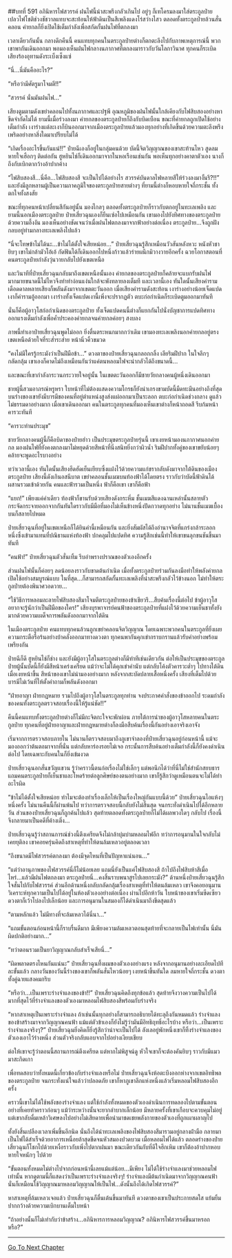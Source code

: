 ##บทที่ 591 อภินิหารไฟสวรรค์
ฝนไฟนี้น่าสะพรึงกลัวเกินไป อยู่ๆ ก็เทโครมลงมาใส่ตระกูลป๋าย เปลวไฟโชติช่วงชัชวาลแทบจะสะท้อนให้ฟ้าดินเป็นสีเพลิงแดงโร่สว่างไสว ตลอดทั้งตระกูลป๋ายล้วนสั่นคลอน ค่ายกลก็ยิ่งเปิดใช้เต็มกำลังเพื่อสกัดกั้นฝนไฟที่ตกลงมา

เวลาเดียวกันนั้น กลางดึกคืนนี้ คนแทบทุกคนในตระกูลป๋ายต่างก็ตกตะลึงไปกับภาพเหตุการณ์นี้ พวกเขาพากันเดินออกมา พอมองเห็นฝนไฟกลางนภากาศที่ตกลงมาราวกับวันโลกาวินาศ ทุกคนก็ระเบิดเสียงร้องอุทานดังระเบ็งเซ็งแซ่

“นี่...นี่มันคืออะไร?”

“หรือว่ามีศัตรูมาโจมตี!!”

“สวรรค์ นั่นมันฝนไฟ...”

เสียงตูมตามดังเขย่าคลอนไปทั้งนภากาศและปฐพี อุณหภูมิของฝนไฟนั้นใกล้เคียงกับไฟสิบสองอย่างหาขีดจำกัดไม่ได้ ยามนี้เมื่อร่วงลงมา ค่ายกลของตระกูลป๋ายก็ถึงกับบิดเบือน ขณะที่ค่ายกลถูกเปิดใช้อย่างเต็มกำลัง เงาร่างแต่ละเงาก็บินออกมาจากเมืองตระกูลป๋ายแล้วมองทุกอย่างที่เกิดขึ้นด้วยความตะลึงพรึงเพริดอย่างหาสิ่งใดมาเปรียบไม่ได้

“เกิดเรื่องอะไรขึ้นกันแน่!!” ป๋ายฉีเองก็อยู่ในกลุ่มคนด้วย บัดนี้จิตวิญญาณของเขาสะท้านไหว สูดลมหายใจเฮือกๆ ติดต่อกัน ฮูหยินไช่ก็เดินออกมาจากในหอเรือนเช่นกัน พอเห็นทุกอย่างคาตาตัวเอง นางก็ถึงกับเบิกตากว้างอ้าปากค้าง

“ไฟสิบสองสี...นี่คือ...ไฟสิบสองสี จะเป็นไปได้อย่างไร สวรรค์บันดาลไฟหลายสีให้ร่วงลงมางั้นรึ?!!” และยังมีลูกหลานผู้เป็นความภาคภูมิใจของตระกูลป๋ายสายต่างๆ ที่ยามนี้ต่างก็หอบหายใจถี่กระชั้น ทั้งตกใจทั้งสงสัย

ขณะที่ทุกคนหน้าเปลี่ยนสีกันอยู่นั้น มองไกลๆ ตลอดทั้งตระกูลป๋ายก็ราวกับตกอยู่ในทะเลเพลิง และยามนี้นอกเมืองตระกูลป๋าย ป๋ายเสี่ยวฉุนเองก็ยืนเซ่อไปเหมือนกัน เขามองไปยังทิศทางของตระกูลป๋ายด้วยความอึ้งงัน มองเห็นอย่างชัดเจนว่าเมื่อฝนไฟตกลงมาจากฟ้าอย่างต่อเนื่อง ตระกูลป๋าย...จึงถูกฝังกลบอยู่ท่ามกลางทะเลเพลิงไปแล้ว

“นี่จะโทษข้าไม่ได้นะ...ข้าไม่ได้ตั้งใจเสียหน่อย...” ป๋ายเสี่ยวฉุนรู้สึกเหมือนวัวสันหลังหวะ หนังหัวชายิบๆ เขาไม่กล้ามัวโอ้เอ้ กัดฟันได้ก็เดินออกไปหนึ่งก้าวแล้วร่ายผนึกมิวางวายอีกครั้ง ฉวยโอกาสตอนที่คนตระกูลป๋ายกำลังวุ่นวายกลับไปยังเขตเหนือ

และวินาทีที่ป๋ายเสี่ยวฉุนกลับมาถึงเขตเหนือนั้นเอง ค่ายกลของตระกูลป๋ายก็คล้ายจะแบกรับฝนไฟมากมายขนาดนี้ไม่ไหวจึงทำท่าง่อนแง่นใกล้จะพังทลายลงเต็มที และเวลานี้เอง ทันใดนั้นเสียงคำรามเดือดดาลหลายเสียงก็พลันดังมาจากเขตตะวันออก เมื่อเสียงคำรามดังสะท้อน เงาร่างอย่างน้อยเจ็ดแปดเงาก็คำรามอู้ออกมา เงาร่างทั้งเจ็ดแปดเงานี้เพิ่งจะปรากฏตัว ตบะก่อกำเนิดก็ระเบิดตูมออกมาทันที

นั่นก็คือผู้อาวุโสก่อกำเนิดของตระกูลป๋าย ทั้งเจ็ดแปดคนนี้ต่างก็แยกกันไปนั่งบัญชาการแปดทิศทาง ออกแรงเต็มกำลังเพื่อค้ำประคองค่ายกลจนค่ายกลค่อยๆ สงบลง

ภาพนี้ทำเอาป๋ายเสี่ยวฉุนพูดไม่ออก ยิ่งตื่นตระหนกมากกว่าเดิม เขามองทะเลเพลิงนอกค่ายกลอยู่ตรงเขตเหนือด้วยใจที่ระส่ำระส่าย หน้านิ่วคิ้วขมวด

“คงไม่มีใครรู้กระมังว่าเป็นฝีมือข้า...” ดวงตาของป๋ายเสี่ยวฉุนกลอกกลิ้ง เลียริมฝีปาก ในใจลึกๆ กลัดกลุ้ม เขาเองก็คาดไม่ถึงเหมือนกันว่าแค่ตนหลอมไฟจะน่ากลัวได้ถึงขนาดนี้...

และขณะที่เขากำลังกระวนกระวายใจอยู่นั้น ในเขตตะวันออกก็มีชายวัยกลางคนผู้หนึ่งเดินออกมา

ชายผู้นี้สวมอาภรณ์หรูหรา ใบหน้าที่ไม่ต้องแสดงความโกรธก็ยังน่าเกรงขามบัดนี้มืดทะมึนอย่างถึงที่สุด บนร่างของเขายังมีบารมีของคนที่อยู่ตำแหน่งสูงส่งแผ่ออกมาเป็นระลอก ตบะก่อกำเนิดช่วงกลาง ดูแล้วไม่ธรรมดาอย่างมาก เมื่อเขาเดินออกมา คนในตระกูลทุกคนที่มองเห็นเขาต่างก็หน้าถอดสี รีบก้มหน้าคารวะทันที

“คารวะท่านประมุข”

ชายวัยกลางคนผู้นี้ก็คือบิดาของป๋ายฮ่าว เป็นประมุขตระกูลป๋ายรุ่นนี้ เขาเงยหน้ามองนภากาศนอกค่ายกล มองฝนไฟที่ยังคงตกลงมาไม่หยุดด้วยสีหน้าที่นิ่งสนิทยิ่งกว่าผิวน้ำ ริมฝีปากทั้งคู่ของเขาขยับน้อยๆ คล้ายจะพูดอะไรบางอย่าง

ทว่าเวลานี้เอง ทันใดนั้นเสียงฮึดฮัดเย็นเยียบซึ่งแฝงไว้ด้วยความแก่ชรากลับดังมาจากใต้ดินของเมืองตระกูลป๋าย เสียงนี้ดังเกินอสนีบาต เขย่าคลอนชั้นเมฆบนท้องฟ้าได้โดยตรง ราวกับว่าบัดนี้ฟ้าดินได้ผสานรวมเข้าด้วยกัน คนและฟ้ารวมเป็นหนึ่ง ฟ้าก็คือเขา เขาก็คือฟ้า

“แยก!” เพียงแค่คำเดียว ท้องฟ้าก็ขานรับด้วยเสียงดังกระหึ่ม ชั้นเมฆสีแดงฉานเหล่านั้นสลายตัวกระจัดกระจายออกจากกันทันใดราวกับมีมือที่มองไม่เห็นข้างหนึ่งปัดกวาดทุกอย่าง ไม่นานชั้นเมฆเบื้องบนก็สลายไปหมด

ป๋ายเสี่ยวฉุนที่อยู่ในเขตเหนือก็ได้ยินคำนี้เหมือนกัน และยิ่งสัมผัสได้ถึงอำนาจจิตที่แกร่งกล้าระลอกหนึ่งซึ่งเข้ามาแทนที่ปณิธานแห่งท้องฟ้า ปกคลุมไปแปดทิศ ความรู้สึกเช่นนี้ทำให้เขาขนลุกขนชันขึ้นมาทันที

“คนฟ้า!” ป๋ายเสี่ยวฉุนตัวสั่นเทิ้ม รีบอำพรางปราณของตัวเองอีกครั้ง

ส่วนฝนไฟนั้นก็ค่อยๆ ลดน้อยลงราวกับขาดต้นกำเนิด เมื่อทั้งตระกูลป๋ายร่วมกันลงมือทำให้พลังค่ายกลเปิดใช้อย่างสมบูรณ์แบบ ในที่สุด...ก็สามารถสกัดกั้นทะเลเพลิงที่น่าสะพรึงกลัวไว้ข้างนอก ไม่ทำให้ตระกูลป๋ายต้องพินาศวอดวาย...

“ใช้วิธีการหลอมละลายไฟสิบสองสีมาโจมตีตระกูลป๋ายของข้าเชียวรึ...สืบค้นเรื่องนี้ต่อไป ข้าผู้อาวุโสอยากจะรู้นักว่าเป็นฝีมือของใคร!” เสียงบุรพาจารย์คนฟ้าของตระกูลป๋ายที่แฝงไว้ด้วยความเย็นชาทั้งยังมากด้วยความเผด็จการพลันดังออกมาจากใต้ดิน

ในเมืองตระกูลป๋าย คนแทบทุกคนล้วนถูกเขย่าคลอนจิตวิญญาณ โดยเฉพาะพวกคนในตระกูลที่ยิ่งเผยความกระตือรือร้นอย่างบ้าคลั่งออกมาทางดวงตา ทุกคนพากันคุกเข่ากราบกรานแล้วรับคำอย่างพร้อมเพรียงกัน

ป๋ายฉีก็ดี ฮูหยินไช่ก็ช่าง และยังมีผู้อาวุโสในตระกูลต่างก็มีท่าทีเช่นเดียวกัน ต่อให้เป็นประมุขของตระกูลป๋ายผู้นั้นบัดนี้ก็ยังมีสีหน้าเคร่งเครียด แม้ว่าจะไม่ได้คุกเข่าคำนับ แต่กลับโค้งตัวคารวะต่ำๆ ไปทางใต้ดิน เมื่อเงยหน้าขึ้น สีหน้าของเขาไม่น่ามองอย่างมาก หลังจากสะบัดปลายเสื้อหนึ่งครั้ง เสียงที่เต็มไปด้วยบารมีไม่เว้นที่ให้ตั้งคำถามก็พลันดังออกมา

“ฝ่ายอาญา ฝ่ายกฎหมาย รวมไปถึงผู้อาวุโสในตระกูลทุกท่าน จงประกาศคำสั่งของข้าออกไป ระดมกำลังของคนทั้งตระกูลตรวจสอบเรื่องนี้ให้รู้แน่ชัด!!”

คืนนี้คนแทบทั้งตระกูลป๋ายต่างก็ไม่มีกะจิตกะใจจะพักผ่อน ภายใต้การนำของผู้อาวุโสหลายคนในตระกูลป๋าย ทุกคนที่อยู่ฝ่ายอาญาและฝ่ายกฎหมายต่างก็ลงมือสืบค้นเรื่องนี้กันอย่างเอาจริงเอาจัง

เริ่มจากการตรวจสอบภายใน ไม่นานก็ตรวจสอบมาถึงภูเขาจำลองที่ป๋ายเสี่ยวฉุนอยู่ก่อนหน้านี้ แม้จะมองออกว่าต้นตอมาจากที่นั่น แต่กลับหาร่องรอยไม่เจอ กระนั้นการสืบค้นอย่างเต็มกำลังนี้ก็ยังคงดำเนินต่อไป โดยเฉพาะกับคนในก็ยิ่งเข้มงวด

ป๋ายเสี่ยวฉุนอกสั่นขวัญแขวน รู้ว่าคราวนี้ตนก่อเรื่องไม่ใช่เล็กๆ แต่พอนึกได้ว่าที่นี่ไม่ใช่สำนักสยบธาร แถมคนตระกูลป๋ายก็เย็นชาและโหดร้ายต่อลูกศิษย์ของตนอย่างมาก เขาก็รู้สึกว่าดูเหมือนตนจะไม่ได้ทำอะไรผิด

“ข้าไม่ได้ตั้งใจเสียหน่อย ทำไมจะต้องทำเรื่องเล็กให้เป็นเรื่องใหญ่กันแบบนี้ด้วย” ป๋ายเสี่ยวฉุนไอแห้งๆ หนึ่งครั้ง ไม่นานคืนนี้ก็ผ่านพ้นไป ทว่าการตรวจสอบนี้กลับยังไม่สิ้นสุด จนกระทั่งดำเนินไปได้อีกหลายวัน ส่วนของป๋ายเสี่ยวฉุนก็ถูกค้นไปแล้ว สุดท้ายตลอดทั้งตระกูลป๋ายก็ไม่ได้ผลพวงใดๆ กลับไป เรื่องนี้จึงกลายมาเป็นคดีที่ค้างเติ่ง...

ป๋ายเสี่ยวฉุนรู้ว่าสถานการณ์ช่วงนี้ตึงเครียดจึงไม่กล้าบุ่มบ่ามหลอมไฟอีก ทว่าการอนุมานในใจกลับไม่เคยยุติลง เขาคอยครุ่นคิดถึงสาเหตุที่ทำให้ตนล้มเหลวอยู่ตลอดเวลา

“ถึงขนาดมีไฟสวรรค์ตกลงมา ต้องมีจุดไหนที่เป็นปัญหาแน่นอน...”

“แต่ว่าอานุภาพของไฟสวรรค์นี่ก็ไม่น้อยเลย แถมนี่ยังเป็นแค่ไฟสิบสองสี ถ้าไปถึงไฟสิบห้าสีเมื่อไหร่...แล้วมีฝนไฟตกลงมา ตระกูลป๋ายนี่...คงสิ้นราบพนาสูรไปเลยกระมัง?” ด้านหนึ่งป๋ายเสี่ยวฉุนรู้สึกใจสั่นไปกับไฟสวรรค์ ส่วนอีกด้านหนึ่งกลับกลัดกลุ้มเรื่องสาเหตุที่ทำให้ตนล้มเหลว เขาจึงคอยอนุมาน วิเคราะห์ทุกความเป็นไปได้อยู่ในห้องตัวเองอย่างต่อเนื่อง ผ่านไปอีกห้าวัน ใบหน้าของเขาเริ่มซีดเซียว ดวงตาก็เว้าโบ๋ลงไปเล็กน้อย และการอนุมานในสมองก็ได้ดำเนินมาถึงขีดสุดแล้ว

“ตามหลักแล้ว ไม่มีทางที่จะล้มเหลวได้นี่นา...”

“แถมขั้นตอนก่อนหน้านี้ก็ราบรื่นดีมาก มีเพียงความล้มเหลวตอนสุดท้ายที่จะกลายเป็นไฟเท่านั้น นี่มันผิดปกติอย่างมาก...”

“ทว่าตอนรวมเป็นยาวิญญาณกลับสำเร็จเสียนี่...”

“ผิดพลาดตรงไหนกันแน่นะ” ป๋ายเสี่ยวฉุนทึ้งผมของตัวเองอย่างแรง หลังจากอนุมานอย่างละเอียดไปทีละขั้นแล้ว กลางวันของวันนี้ร่างของเขาก็พลันสั่นไหวน้อยๆ เงยหน้าขึ้นทันใด ลมหายใจถี่กระชั้น ดวงตาทั้งคู่ฉายแสงคมกริบ

“หรือว่า...เป็นเพราะร่างจำแลงของข้า!!” ป๋ายเสี่ยวฉุนคิดถึงทุกข้อแล้ว สุดท้ายจึงวางความเป็นไปได้มากที่สุดไว้ที่ร่างจำแลงของตัวเองมาหลอมไฟสิบสองสีพร้อมกับร่างจริง

“หากสาเหตุเป็นเพราะร่างจำแลง ถ้าเช่นนั้นทุกอย่างก็สามารถอธิบายได้ทะลุถึงกันหมดแล้ว ร่างจำแลงของข้าสร้างมาจากวิญญาณคนฟ้า แม้แต่ตัวข้าเองก็ยังไม่รู้ว่ามันมีอิทธิฤทธิ์อะไรบ้าง หรือว่า...เป็นเพราะร่างจำแลงจริงๆ?” ป๋ายเสี่ยวฉุนยิ่งคิดก็ยิ่งรู้สึกว่าน่าจะเป็นไปได้ ลังเลอยู่พักหนึ่งเขาก็ทิ้งร่างจำแลงของตัวเองเอาไว้ร่างหนึ่ง ส่วนตัวจริงกลับแอบจากไปอย่างเงียบเชียบ

ต่อให้เขาจะรู้ว่าตอนนี้สถานการณ์ตึงเครียด แต่หากไม่พิสูจน์ดู หัวใจเขาก็จะต้องคันยิบๆ ราวกับมีแมวมาสะกิดเกา

เพื่อทดสอบว่าทั้งหมดนี้เกี่ยวข้องกับร่างจำแลงหรือไม่ ป๋ายเสี่ยวฉุนจึงห้อตะบึงออกห่างจากเขตอิทธิพลของตระกูลป๋าย จนกระทั่งแน่ใจแล้วว่าปลอดภัย เขาก็หาภูเขาลึกแห่งหนึ่งแล้วเริ่มหลอมไฟสิบสองอีกครั้ง

คราวนี้เขาไม่ได้ใช้พลังของร่างจำแลง แต่ใช้กำลังทั้งหมดของตัวเองดำเนินการทดลองไปตามขั้นตอนอย่างที่เคยทำคราวก่อนๆ แม้ว่าระหว่างนั้นจะยากลำบากเล็กน้อย มีหลายครั้งที่เขาเกือบจะควบคุมไม่อยู่ แต่เขากลับดื่มเหล้าวิเศษลงไปอย่างไม่เสียดายเพื่อนำมาชดเชยพลังกายของตัวเองที่ถูกเผาผลาญไป

ทั้งยังสิ้นเปลืองเวลาเพิ่มขึ้นอีกนิด นั่นถึงได้นำทะเลเพลิงของไฟสิบสองสีมารวมอยู่กลางฝ่ามือ กลายมาเป็นไฟได้สำเร็จด้วยอาการเหนื่อยล้าสุดขีดจนหัวสมองปวดบวม เมื่อหลอมไฟได้แล้ว ตลอดร่างของป๋ายเสี่ยวฉุนก็โชกไปด้วยเหงื่อราวกับเพิ่งไปตากฝนมา ขณะเดียวกันกับที่ดีใจฮึกเหิม เขาก็ต้องอ้าปากหอบหายใจหนักๆ ไปด้วย

“ขั้นตอนทั้งหมดไม่ต่างไปจากก่อนหน้านี้เลยแม้แต่น้อย...มีเพียง ไม่ได้ใช้ร่างจำแลงมาช่วยหลอมไฟเท่านั้น หากดูตามนี้ก็แสดงว่าเป็นเพราะร่างจำแลงจริงๆ! ร่างจำแลงมีต้นกำเนิดมาจากวิญญาณคนฟ้า นั่นก็เหมือนใช้วิญญาณมาหลอมวิญญาณให้เป็นไฟ...ดังนั้นถึงได้เกิดไฟสวรรค์?”

หาสาเหตุที่ล้มเหลวเจอแล้ว ป๋ายเสี่ยวฉุนก็ตื่นเต้นขึ้นมาทันที ดวงตาของเขาเป็นประกายสดใส แย้มยิ้มปากกว้างด้วยความเบิกบานเต็มใบหน้า

“ถ้าอย่างนั้นก็ไม่เท่ากับว่าข้าสร้าง...อภินิหารการหลอมวิญญาณ? อภินิหารไฟสวรรค์ขึ้นมาหรอกหรือ?”


------


[Go To Next Chapter]( ./29.md)